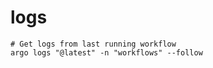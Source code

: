 # logs

```shell
# Get logs from last running workflow
argo logs "@latest" -n "workflows" --follow
```
